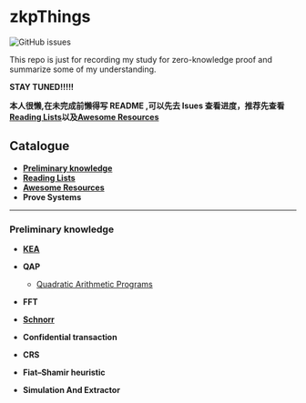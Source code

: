 # zkpThings

![GitHub issues](https://img.shields.io/github/issues/Whisker17/zkpThings)

This repo is just for recording my study for zero-knowledge proof and summarize some of my understanding.

**STAY TUNED!!!!!**

**本人很懒,在未完成前懒得写 README ,可以先去 Isues 查看进度，推荐先查看[**Reading Lists**](https://github.com/Whisker17/zkpThings/blob/master/Reading_Lists.md)以及[**Awesome Resources**](https://github.com/Whisker17/zkpThings/blob/master/Awesome_Resources.md)**

## Catalogue

- [**Preliminary knowledge**](#Preliminary-knowledge)
- [**Reading Lists**](https://github.com/Whisker17/zkpThings/blob/master/Reading_Lists.md)
- [**Awesome Resources**](https://github.com/Whisker17/zkpThings/blob/master/Awesome_Resources.md)
- **Prove Systems**

------

### Preliminary knowledge

- [**KEA**](./src/KEA.md)

- **QAP**

  - [Quadratic Arithmetic Programs](https://www.di.ens.fr/~nitulesc/files/slides/QAP.pdf)

- **FFT**

- [**Schnorr**](https://github.com/Whisker17/zkpThings/issues/2)

- **Confidential transaction**

- **CRS**

- **Fiat–Shamir heuristic**
  

- **Simulation And Extractor**
